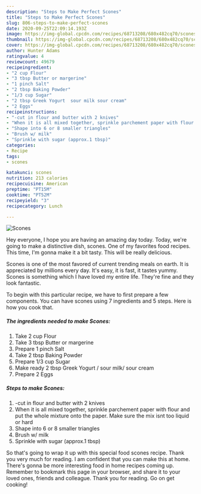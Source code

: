 ```yaml
---
description: "Steps to Make Perfect Scones"
title: "Steps to Make Perfect Scones"
slug: 806-steps-to-make-perfect-scones
date: 2020-09-25T22:09:14.193Z
image: https://img-global.cpcdn.com/recipes/68713208/680x482cq70/scones-recipe-main-photo.jpg
thumbnail: https://img-global.cpcdn.com/recipes/68713208/680x482cq70/scones-recipe-main-photo.jpg
cover: https://img-global.cpcdn.com/recipes/68713208/680x482cq70/scones-recipe-main-photo.jpg
author: Hunter Adams
ratingvalue: 4
reviewcount: 49679
recipeingredient:
- "2 cup Flour"
- "3 tbsp Butter or margerine"
- "1 pinch Salt"
- "2 tbsp Baking Powder"
- "1/3 cup Sugar"
- "2 tbsp Greek Yogurt  sour milk sour cream"
- "2 Eggs"
recipeinstructions:
- "-cut in flour and butter with 2 knives"
- "When it is all mixed together, sprinkle parchement paper with flour and put the whole mixture onto the paper. Make sure the mix isnt too liquid or hard"
- "Shape into 6 or 8 smaller triangles"
- "Brush w/ milk"
- "Sprinkle with sugar (approx.1 tbsp)"
categories:
- Recipe
tags:
- scones

katakunci: scones 
nutrition: 213 calories
recipecuisine: American
preptime: "PT15M"
cooktime: "PT52M"
recipeyield: "3"
recipecategory: Lunch

---
```



![Scones](https://img-global.cpcdn.com/recipes/68713208/680x482cq70/scones-recipe-main-photo.jpg)

Hey everyone, I hope you are having an amazing day today. Today, we're going to make a distinctive dish, scones. One of my favorites food recipes. This time, I'm gonna make it a bit tasty. This will be really delicious.

Scones is one of the most favored of current trending meals on earth. It is appreciated by millions every day. It's easy, it is fast, it tastes yummy. Scones is something which I have loved my entire life. They're fine and they look fantastic.




To begin with this particular recipe, we have to first prepare a few components. You can have scones using 7 ingredients and 5 steps. Here is how you cook that.

<!--inarticleads1-->

##### The ingredients needed to make Scones:

1. Take 2 cup Flour
1. Take 3 tbsp Butter or margerine
1. Prepare 1 pinch Salt
1. Take 2 tbsp Baking Powder
1. Prepare 1/3 cup Sugar
1. Make ready 2 tbsp Greek Yogurt / sour milk/ sour cream
1. Prepare 2 Eggs




<!--inarticleads2-->

##### Steps to make Scones:

1. -cut in flour and butter with 2 knives
1. When it is all mixed together, sprinkle parchement paper with flour and put the whole mixture onto the paper. Make sure the mix isnt too liquid or hard
1. Shape into 6 or 8 smaller triangles
1. Brush w/ milk
1. Sprinkle with sugar (approx.1 tbsp)




So that's going to wrap it up with this special food scones recipe. Thank you very much for reading. I am confident that you can make this at home. There's gonna be more interesting food in home recipes coming up. Remember to bookmark this page in your browser, and share it to your loved ones, friends and colleague. Thank you for reading. Go on get cooking!
